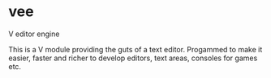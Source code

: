 # vee

V editor engine

This is a V module providing the guts of a text editor.
Progammed to make it easier, faster and richer to develop editors, text areas, consoles for games etc.
